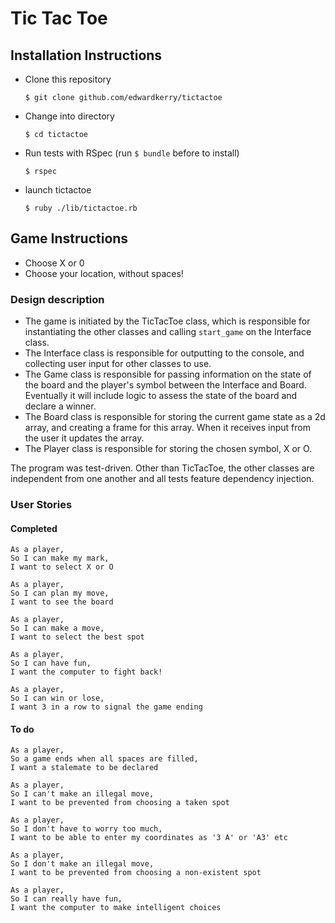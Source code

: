 # Tic Tac Toe

## Installation Instructions

- Clone this repository

  `$ git clone github.com/edwardkerry/tictactoe`

- Change into directory

  `$ cd tictactoe`

- Run tests with RSpec (run `$ bundle` before to install)

  `$ rspec`

- launch tictactoe

  `$ ruby ./lib/tictactoe.rb`

## Game Instructions

- Choose X or 0
- Choose your location, without spaces!

### Design description

- The game is initiated by the TicTacToe class, which is responsible for instantiating the other classes and calling `start_game` on the Interface class.
- The Interface class is responsible for outputting to the console, and collecting user input for other classes to use.
- The Game class is responsible for passing information on the state of the board and the player's symbol between the Interface and Board. Eventually it will include logic to assess the state of the board and declare a winner.
- The Board class is responsible for storing the current game state as a 2d array, and creating a frame for this array. When it receives input from the user it updates the array.
- The Player class is responsible for storing the chosen symbol, X or O.

The program was test-driven. Other than TicTacToe, the other classes are independent from one another and all tests feature dependency injection.

### User Stories

#### Completed
```
As a player,
So I can make my mark,
I want to select X or O
```

```
As a player,
So I can plan my move,
I want to see the board
```

```
As a player,
So I can make a move,
I want to select the best spot
```

```
As a player,
So I can have fun,
I want the computer to fight back!
```

```
As a player,
So I can win or lose,
I want 3 in a row to signal the game ending
```

#### To do

```
As a player,
So a game ends when all spaces are filled,
I want a stalemate to be declared
```

```
As a player,
So I can't make an illegal move,
I want to be prevented from choosing a taken spot
```

```
As a player,
So I don't have to worry too much,
I want to be able to enter my coordinates as '3 A' or 'A3' etc
```

```
As a player,
So I don't make an illegal move,
I want to be prevented from choosing a non-existent spot
```

```
As a player,
So I can really have fun,
I want the computer to make intelligent choices
```
